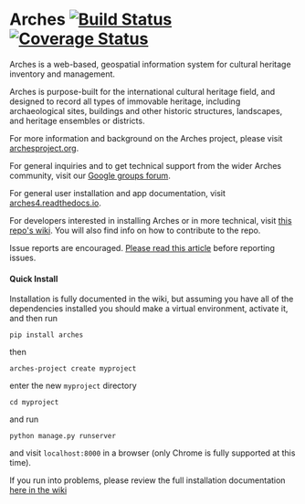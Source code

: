 # Arches [![Build Status](https://travis-ci.org/archesproject/arches.svg?branch=master)](https://travis-ci.org/archesproject/arches) [![Coverage Status](https://coveralls.io/repos/github/archesproject/arches/badge.svg?branch=master)](https://coveralls.io/github/archesproject/arches?branch=master)

Arches is a web-based, geospatial information system for cultural heritage inventory and management.

Arches is purpose-built for the international cultural heritage field, and designed to record all types of immovable heritage, including archaeological sites, buildings and other historic structures, landscapes, and heritage ensembles or districts.

For more information and background on the Arches project, please visit [archesproject.org](http://archesproject.org/).

For general inquiries and to get technical support from the wider Arches community, visit our [Google groups forum](https://groups.google.com/forum/#!forum/archesproject).

For general user installation and app documentation, visit [arches4.readthedocs.io](https://arches4.readthedocs.io/en/latest).

For developers interested in installing Arches or in more technical, visit [this repo's wiki](https://github.com/archesproject/arches/wiki). You will also find info on how to contribute to the repo.

Issue reports are encouraged.  [Please read this article](http://polite.technology/reportabug.html) before reporting issues.

#### Quick Install

Installation is fully documented in the wiki, but assuming you have all of the dependencies installed you should make a virtual environment, activate it, and then run

    pip install arches
    
then

    arches-project create myproject
    
enter the new `myproject` directory

    cd myproject
    
and run

    python manage.py runserver
    
and visit `localhost:8000` in a browser (only Chrome is fully supported at this time).

If you run into problems, please review the full installation documentation [here in the wiki](https://github.com/archesproject/arches/wiki/Developer-Installation)
